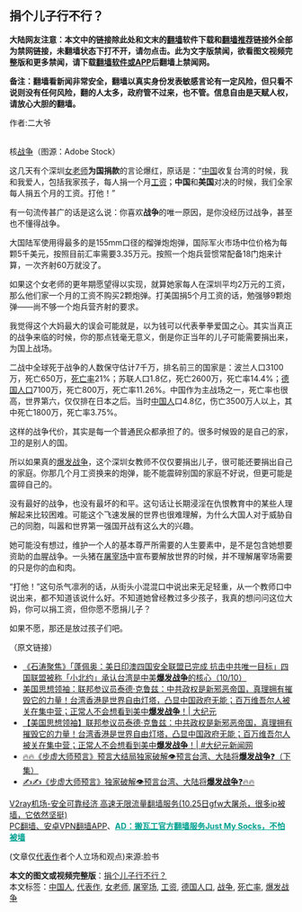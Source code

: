  <h2>捐个儿子行不行？</h2> <p class="notice"><b>大陆网友注意：本文中的链接除此处和文末的<a href="https://github.com/bannedbook/fanqiang" >翻墙</a>软件下载和<a href="https://github.com/killgcd/justmysocks/blob/master/README.md">翻墙推荐</a>链接外全部为禁网链接，未翻墙状态下打不开，请勿点击。此为文字版禁闻，欲看图文视频完整版和更多禁闻，请下载<a href="https://github.com/bannedbook/fanqiang">翻墙软件或APP</a>后翻墙上禁闻网。</p><p>备注：翻墙看新闻非常安全，翻墙以真实身份发表敏感言论有一定风险，但只看不说则没有任何风险，翻的人太多，政府管不过来，也不管。信息自由是天赋人权，请放心大胆的翻墙。</b></p>  <div class="entry"> <p>作者:二大爷</p> <p><br /> 核<a href="https://www.bannedbook.org/bnews/tag/%E6%88%98%E4%BA%89/" class="st_tag internal_tag" rel="tag" title="标签 战争 下的日志">战争</a>（图源：Adobe Stock） </p> <p> 这几天有个深圳<a href="https://www.bannedbook.org/bnews/tag/%E5%A5%B3%E8%80%81%E5%B8%88/" class="st_tag internal_tag" rel="tag" title="标签 女老师 下的日志">女老师</a><strong>为国捐款</strong>的言论爆红，原话是：“<span class='wp_keywordlink_affiliate'><a href="https://www.bannedbook.org/" title="中国" target="_blank">中国</a></span>收复台湾的时候，我和我爱人，包括我家孩子，每人捐一个月<a href="https://www.bannedbook.org/bnews/tag/%e5%b7%a5%e8%b5%84/" class="st_tag internal_tag" rel="tag" title="标签 工资 下的日志">工资</a>；<strong>中国</strong>和<strong>美国</strong>对决的时候，我们全家每人捐五个月的工资。打他！” </p> <p>有一句流传甚广的话是这么说：你喜欢<strong>战争</strong>的唯一原因，是你没经历过战争，甚至也不懂得战争。 </p> <p>大国陆军使用得最多的是155mm口径的榴弹炮炮弹，国际军火市场中位价格为每颗5千美元，按照目前汇率需要3.35万元。按照一个炮兵营惯常配备18门炮来计算，一次齐射60万就没了。 </p>  <p>如果这个女老师的更年期愿望得以实现，就算她家每人在深圳平均2万元的工资，那么他们家一个月的工资不购买2颗炮弹。打美国捐5个月工资的话，勉强够9颗炮弹&mdash;&mdash;尚不够一个炮兵营齐射的要求。 </p> <p>我觉得这个大妈最大的误会可能就是，以为钱可以代表拳拳爱国之心。其实当真正的战争来临的时候，你的那点钱毫无意义，倒是你正当年的儿子可能需要捐出来，为国上战场。 </p> <p>二战中全球死于战争的人数保守估计7千万，排名前三的国家是：波兰人口3100万，死亡650万，<a href="https://www.bannedbook.org/bnews/tag/%E6%AD%BB%E4%BA%A1%E7%8E%87/" class="st_tag internal_tag" rel="tag" title="标签 死亡率 下的日志">死亡率</a>21%；苏联人口1.8亿，死亡2600万，死亡率14.4%；<a href="https://www.bannedbook.org/bnews/tag/%E5%BE%B7%E5%9B%BD%E4%BA%BA%E5%8F%A3/" class="st_tag internal_tag" rel="tag" title="标签 德国人口 下的日志">德国人口</a>7100万，死亡800万，死亡率11.26%。中国作为主战场之一，死亡率也很高，世界第六，仅仅排在日本之后。当时<a href="https://www.bannedbook.org/bnews/tag/%e4%b8%ad%e5%9b%bd%e4%ba%ba/" class="st_tag internal_tag" rel="tag" title="标签 中国人 下的日志">中国人</a>口4.8亿，伤亡3500万人以上，其中死亡1800万，死亡率3.75%。 </p> <p>这样的战争代价，其实是每一个普通民众都承担了的。很多时候毁的是自己的家，卫的是别人的国。 </p> <p>所以如果真的<a href="https://www.bannedbook.org/bnews/tag/%E7%88%86%E5%8F%91%E6%88%98%E4%BA%89/" class="st_tag internal_tag" rel="tag" title="标签 爆发战争 下的日志">爆发战争</a>，这个深圳女教师不仅仅要捐出儿子，很可能还要捐出自己的家庭。你那几个月工资换来的炮弹，能不能震碎别国的家庭不好说，但更可能是震碎自己的。 </p>  <p>没有最好的战争，也没有最坏的和平。这句话让长期浸淫在仇恨教育中的某些人理解起来比较困难。可能这个飞速发展的世界也很难理解，为什么大国人对于威胁自己的同胞，叫嚣和世界第一强国开战有这么大的兴趣。 </p> <p>她可能没有想过，维护一个人的基本尊严所需要的人生要素中，是不是包含她想要资助的血腥战争。一头猪在<a href="https://www.bannedbook.org/bnews/tag/%E5%B1%A0%E5%AE%B0%E5%9C%BA/" class="st_tag internal_tag" rel="tag" title="标签 屠宰场 下的日志">屠宰场</a>中宣布要解放世界的时候，并不理解屠宰场需要的只是你的血和肉。 </p> <p>“打他！”这句杀气凛冽的话，从街头小混混口中说出来无足轻重，从一个教师口中说出来，都不知道该说什么好。不知道她曾经教过多少孩子，我真的想问问这位大妈，你可以捐工资，但你愿不愿捐儿子？ </p> <p>如果不愿，那还是放过孩子们吧。 </p> <p>（原文链接） </p>  <ul class='op-related-articles' title='相关阅读'> <li><a href='https://www.bannedbook.org/bnews/bannedvideo/20201011/1411889.html' target='_blank'>《石涛聚焦》「蓬佩奥：美日印澳四国安全联盟已完成 抗击中共唯一目标」四国联盟被称「小北约」承认台湾是中美<b>爆发战争</b>的核心（10/10）</a></li> <li><a href='https://www.bannedbook.org/bnews/cbnews/20200928/1404727.html' target='_blank'>美国思想领袖：联邦参议员泰德·克鲁兹：中共政权是新邪恶帝国，真理拥有摧毁它的力量！台湾香港是世界自由灯塔，凸显中国政府无能；百万维吾尔人被关在集中营；正常人不会想看到美中<b>爆发战争</b>！| 大纪元</a></li> <li><a href='https://www.bannedbook.org/bnews/bannedvideo/20200928/1404323.html' target='_blank'>【美国思想领袖】联邦参议员泰德·克鲁兹：中共政权是新邪恶帝国，真理拥有摧毁它的力量！台湾香港是世界自由灯塔，凸显中国政府无能；百万维吾尔人被关在集中营；正常人不会想看到美中<b>爆发战争</b>！| #大纪元新闻网</a></li> <li><a href='https://www.bannedbook.org/bnews/bannedvideo/20200917/1397877.html' target='_blank'>🔥🔥《步虚大师预言》预言大结局独家破解👁️预言台湾、大陆将<b>爆发战争</b>❓（下集）</a></li> <li><a href='https://www.bannedbook.org/bnews/bannedvideo/20200916/1397213.html' target='_blank'>✍️✍️《步虚大师预言》独家破解👁️预言台湾、大陆将<b>爆发战争</b>❓🔥🔥</a></li> </ul> <p class="texttj"> <a href="https://www.bannedbook.org/forum23/topic22702.html" target="_blank">V2ray机场-安全可靠经济 高速无限流量翻墙服务(10.25日gfw大屠杀，很多ip被墙，它依然坚挺)</a><br/> <a href="https://github.com/bannedbook/fanqiang/wiki/%E7%A6%81%E9%97%BB%E7%BD%91%E5%AE%89%E5%8D%93%E7%BF%BB%E5%A2%99%E6%96%B0%E9%97%BBAPP" target="_blank">PC翻墙、安卓VPN翻墙APP</a>、<span onclick="window.open('https://github.com/killgcd/justmysocks/blob/master/README.md')" style="font-weight:bold;color:#00A191;cursor:pointer;text-decoration:underline;outline:none">AD：搬瓦工官方翻墙服务Just My Socks，不怕被墙</span></p><p> (文章仅<a href="https://www.bannedbook.org/bnews/tag/%E4%BB%A3%E8%A1%A8%E4%BD%9C/" class="st_tag internal_tag" rel="tag" title="标签 代表作 下的日志">代表作</a>者个人立场和观点)来源:脸书</p><a name='sharetosocial'></a>       <div><b>本文的图文或视频完整版</b>：<a href='https://www.bannedbook.org/bnews/comments/20201031/1423190.html'>捐个儿子行不行？</a></div>  </div><!--END ENTRY--> <div class="postfooter"> <div>本文标签：<a href="https://www.bannedbook.org/bnews/tag/%e4%b8%ad%e5%9b%bd%e4%ba%ba/" rel="tag">中国人</a>, <a href="https://www.bannedbook.org/bnews/tag/%E4%BB%A3%E8%A1%A8%E4%BD%9C/" rel="tag">代表作</a>, <a href="https://www.bannedbook.org/bnews/tag/%E5%A5%B3%E8%80%81%E5%B8%88/" rel="tag">女老师</a>, <a href="https://www.bannedbook.org/bnews/tag/%E5%B1%A0%E5%AE%B0%E5%9C%BA/" rel="tag">屠宰场</a>, <a href="https://www.bannedbook.org/bnews/tag/%e5%b7%a5%e8%b5%84/" rel="tag">工资</a>, <a href="https://www.bannedbook.org/bnews/tag/%E5%BE%B7%E5%9B%BD%E4%BA%BA%E5%8F%A3/" rel="tag">德国人口</a>, <a href="https://www.bannedbook.org/bnews/tag/%E6%88%98%E4%BA%89/" rel="tag">战争</a>, <a href="https://www.bannedbook.org/bnews/tag/%E6%AD%BB%E4%BA%A1%E7%8E%87/" rel="tag">死亡率</a>, <a href="https://www.bannedbook.org/bnews/tag/%E7%88%86%E5%8F%91%E6%88%98%E4%BA%89/" rel="tag">爆发战争</a></div>  </div><!--END POSTFOOTER--> 
